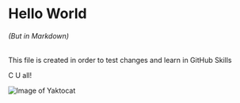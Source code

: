 # Hello World
###### (But in Markdown)

This file is created in order to test changes and learn in GitHub Skills

C U all!

![Image of Yaktocat](https://octodex.github.com/images/yaktocat.png)
